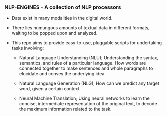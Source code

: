 ### NLP-ENGINES - A collection of NLP processors

* Data exist in many modalities in the digital world.

* There lies humungous amounts of textual data in different formats, waiting to be popped upon and analyzed.

* This repo aims to provide easy-to-use, pluggable scripts for undertaking tasks involving:

    - Natural Language Understanding (NLU); Understanding the syntax, semantics, and rules of a particular language. How words are connected together to make sentences and whole paragraphs to elucidate and convey the underlying idea. 

    - Natural Language Generation (NLG); How can we predict any target word, given a certain context.

    - Neural Machine Translation; Using neural networks to learn the concise, intermediate representation of the original text, to decode the maximum information related to the task.